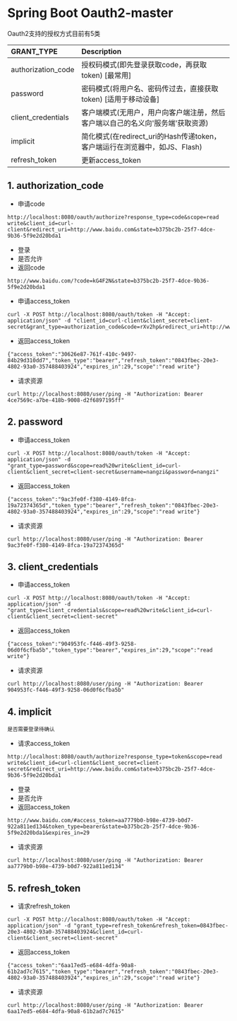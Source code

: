 # Spring Boot Oauth2-master

Oauth2支持的授权方式目前有5类

| **GRANT_TYPE** | **Description** |
|:-----------------|:------------------------------------------------------------------------|
|authorization_code|授权码模式(即先登录获取code，再获取token) [最常用]                           |
|password          |密码模式(将用户名、密码传过去，直接获取token) [适用于移动设备]                 |
|client_credentials|客户端模式(无用户，用户向客户端注册，然后客户端以自己的名义向'服务端'获取资源)   |
|implicit          |简化模式(在redirect_uri的Hash传递token，客户端运行在浏览器中，如JS、Flash)    |
|refresh_token     |更新access_token                                                          |

## 1. authorization_code
* 申请code
```
http://localhost:8080/oauth/authorize?response_type=code&scope=read write&client_id=curl-client&redirect_uri=http://www.baidu.com&state=b375bc2b-25f7-4dce-9b36-5f9e2d20bda1
```
* 登录
* 是否允许
* 返回code
```
http://www.baidu.com/?code=kG4F2N&state=b375bc2b-25f7-4dce-9b36-5f9e2d20bda1
```
* 申请access_token
```
curl -X POST http://localhost:8080/oauth/token -H "Accept: application/json" -d "client_id=curl-client&client_secret=client-secret&grant_type=authorization_code&code=rXv2hp&redirect_uri=http://www.baidu.com"
```
* 返回access_token
```
{"access_token":"30626e87-761f-410c-9497-84b29d310dd7","token_type":"bearer","refresh_token":"0843fbec-20e3-4802-93a0-357488403924","expires_in":29,"scope":"read write"}
```
* 请求资源
```
curl http://localhost:8080/user/ping -H "Authorization: Bearer 4ce7569c-a7be-418b-9008-d2f6897195ff"
```

## 2. password
* 申请access_token
```
curl -X POST http://localhost:8080/oauth/token -H "Accept: application/json" -d "grant_type=password&scope=read%20write&client_id=curl-client&client_secret=client-secret&username=nangzi&password=nangzi"
```
* 返回access_token
```
{"access_token":"9ac3fe0f-f380-4149-8fca-19a72374365d","token_type":"bearer","refresh_token":"0843fbec-20e3-4802-93a0-357488403924","expires_in":29,"scope":"read write"}
```
* 请求资源
```
curl http://localhost:8080/user/ping -H "Authorization: Bearer 9ac3fe0f-f380-4149-8fca-19a72374365d"
```

## 3. client_credentials
* 申请access_token
```
curl -X POST http://localhost:8080/oauth/token -H "Accept: application/json" -d "grant_type=client_credentials&scope=read%20write&client_id=curl-client&client_secret=client-secret"
```
* 返回access_token
```
{"access_token":"904953fc-f446-49f3-9258-06d0f6cfba5b","token_type":"bearer","expires_in":29,"scope":"read write"}
```
* 请求资源
```
curl http://localhost:8080/user/ping -H "Authorization: Bearer 904953fc-f446-49f3-9258-06d0f6cfba5b"
```

## 4. implicit
`是否需要登录待确认`
* 请求access_token
```
http://localhost:8080/oauth/authorize?response_type=token&scope=read write&client_id=curl-client&client_secret=client-secret&redirect_uri=http://www.baidu.com&state=b375bc2b-25f7-4dce-9b36-5f9e2d20bda1
```
* 登录
* 是否允许
* 返回access_token
```
http://www.baidu.com/#access_token=aa7779b0-b98e-4739-b0d7-922a811ed134&token_type=bearer&state=b375bc2b-25f7-4dce-9b36-5f9e2d20bda1&expires_in=29
```
* 请求资源
```
curl http://localhost:8080/user/ping -H "Authorization: Bearer aa7779b0-b98e-4739-b0d7-922a811ed134"
```

## 5. refresh_token
* 请求refresh_token
```
curl -X POST http://localhost:8080/oauth/token -H "Accept: application/json" -d "grant_type=refresh_token&refresh_token=0843fbec-20e3-4802-93a0-357488403924&client_id=curl-client&client_secret=client-secret"
```
* 返回access_token
```
{"access_token":"6aa17ed5-e684-4dfa-90a8-61b2ad7c7615","token_type":"bearer","refresh_token":"0843fbec-20e3-4802-93a0-357488403924","expires_in":29,"scope":"read write"}
```
* 请求资源
```
curl http://localhost:8080/user/ping -H "Authorization: Bearer 6aa17ed5-e684-4dfa-90a8-61b2ad7c7615"
```
